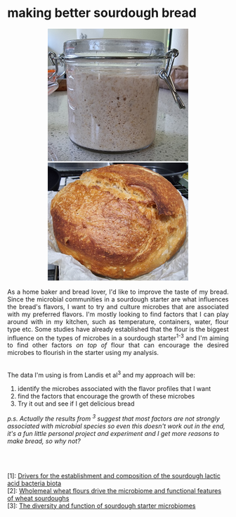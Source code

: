 # making better sourdough bread

<p align="middle">
  <img src="https://github.com/Geoff-CQW/sourdough/blob/main/starter.jpg" width="320" />
  <img src="https://github.com/Geoff-CQW/sourdough/blob/main/bread.jpg" width="320" /> 
</p>

<div style="text-align: justify">
As a home baker and bread lover, I'd like to improve the taste of my bread. Since the microbial communities in a sourdough starter are what influences the bread's flavors, I want to try and culture microbes that are associated with my preferred flavors. I'm mostly looking to find factors that I can play around with in my kitchen, such as temperature, containers, water, flour type etc. Some studies have already established that the flour is the biggest influence on the types of microbes in a sourdough starter<sup>1-3</sup> and I'm aiming to find other factors <em>on top of</em> flour that can encourage the desired microbes to flourish in the starter using my analysis.
</div>
 <br>

The data I'm using is from Landis et al<sup>3</sup> and my approach will be:

1. identify the microbes associated with the flavor profiles that I want
2. find the factors that encourage the growth of these microbes
3. Try it out and see if I get delicious bread

*p.s. Actually the results from <sup>3</sup> suggest that most factors are not strongly associated with microbial species so even this doesn't work out in the end, it's a fun little personal project and experiment and I get more reasons to make bread, so why not?*

 <br>
 <br>

[1]: [Drivers for the establishment and composition of the sourdough lactic acid bacteria biota](https://doi.org/10.1016/j.ijfoodmicro.2016.05.022)  
[2]: [Wholemeal wheat flours drive the microbiome and functional features of wheat sourdoughs](https://doi.org/10.1016/j.ijfoodmicro.2018.08.009)  
[3]: [The diversity and function of sourdough starter microbiomes](https://doi.org/10.7554/eLife.61644)
